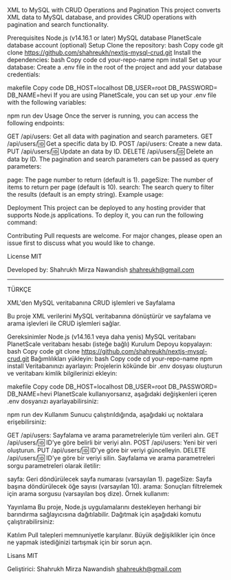 XML to MySQL with CRUD Operations and Pagination
This project converts XML data to MySQL database, and provides CRUD operations with pagination and search functionality.

Prerequisites
Node.js (v14.16.1 or later)
MySQL database
PlanetScale database account (optional)
Setup
Clone the repository:
bash
Copy code
git clone https://github.com/shahreukh/nextjs-mysql-crud.git
Install the dependencies:
bash
Copy code
cd your-repo-name
npm install
Set up your database:
Create a .env file in the root of the project and add your database credentials:

makefile
Copy code
DB_HOST=localhost
DB_USER=root
DB_PASSWORD=
DB_NAME=hevi
If you are using PlanetScale, you can set up your .env file with the following variables:

npm run dev
Usage
Once the server is running, you can access the following endpoints:

GET /api/users: Get all data with pagination and search parameters.
GET /api/users/:id: Get a specific data by ID.
POST /api/users: Create a new data.
PUT /api/users/:id: Update an data by ID.
DELETE /api/users/:id: Delete an data by ID.
The pagination and search parameters can be passed as query parameters:

page: The page number to return (default is 1).
pageSize: The number of items to return per page (default is 10).
search: The search query to filter the results (default is an empty string).
Example usage:

Deployment
This project can be deployed to any hosting provider that supports Node.js applications. To deploy it, you can run the following command:

Contributing
Pull requests are welcome. For major changes, please open an issue first to discuss what you would like to change.

License
MIT

Developed by: Shahrukh Mirza Nawandish
shahreukh@gmail.com

---

TÜRKÇE

XML'den MySQL veritabanına CRUD işlemleri ve Sayfalama

Bu proje XML verilerini MySQL veritabanına dönüştürür ve sayfalama ve arama işlevleri ile CRUD işlemleri sağlar.

Gereksinimler
Node.js (v14.16.1 veya daha yenis)
MySQL veritabanı
PlanetScale veritabanı hesabı (isteğe bağlı)
Kurulum
Depoyu kopyalayın:
bash
Copy code
git clone https://github.com/shahreukh/nextjs-mysql-crud.git
Bağımlılıkları yükleyin:
bash
Copy code
cd your-repo-name
npm install
Veritabanınızı ayarlayın:
Projelerin kökünde bir .env dosyası oluşturun ve veritabanı kimlik bilgilerinizi ekleyin:

makefile
Copy code
DB_HOST=localhost
DB_USER=root
DB_PASSWORD=
DB_NAME=hevi
PlanetScale kullanıyorsanız, aşağıdaki değişkenleri içeren .env dosyanızı ayarlayabilirsiniz:

npm run dev
Kullanım
Sunucu çalıştırıldığında, aşağıdaki uç noktalara erişebilirsiniz:

GET /api/users: Sayfalama ve arama parametreleriyle tüm verileri alın.
GET /api/users/:id: ID'ye göre belirli bir veriyi alın.
POST /api/users: Yeni bir veri oluşturun.
PUT /api/users/:id: ID'ye göre bir veriyi güncelleyin.
DELETE /api/users/:id: ID'ye göre bir veriyi silin.
Sayfalama ve arama parametreleri sorgu parametreleri olarak iletilir:

sayfa: Geri döndürülecek sayfa numarası (varsayılan 1).
pageSize: Sayfa başına döndürülecek öğe sayısı (varsayılan 10).
arama: Sonuçları filtrelemek için arama sorgusu (varsayılan boş dize).
Örnek kullanım:

Yayınlama
Bu proje, Node.js uygulamalarını destekleyen herhangi bir barındırma sağlayıcısına dağıtılabilir. Dağıtmak için aşağıdaki komutu çalıştırabilirsiniz:

Katılım
Pull talepleri memnuniyetle karşılanır. Büyük değişiklikler için önce ne yapmak istediğinizi tartışmak için bir sorun açın.

Lisans
MIT

Geliştirici: Shahrukh Mirza Nawandish
shahreukh@gmail.com
